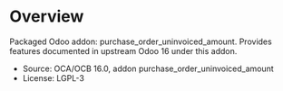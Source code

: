 # Overview

Packaged Odoo addon: purchase_order_uninvoiced_amount. Provides features documented in upstream Odoo 16 under this addon.

- Source: OCA/OCB 16.0, addon purchase_order_uninvoiced_amount
- License: LGPL-3
